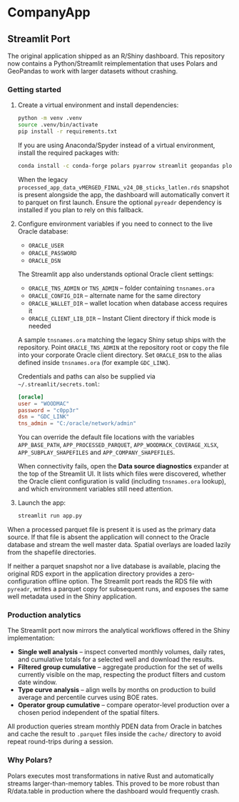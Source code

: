 # CompanyApp

## Streamlit Port

The original application shipped as an R/Shiny dashboard. This repository
now contains a Python/Streamlit reimplementation that uses Polars and
GeoPandas to work with larger datasets without crashing.

### Getting started

1. Create a virtual environment and install dependencies:
   ```bash
   python -m venv .venv
   source .venv/bin/activate
   pip install -r requirements.txt
   ```
   If you are using Anaconda/Spyder instead of a virtual environment,
   install the required packages with:
   ```bash
   conda install -c conda-forge polars pyarrow streamlit geopandas plotly pyreadr
   ```
   When the legacy `processed_app_data_vMERGED_FINAL_v24_DB_sticks_latlen.rds`
   snapshot is present alongside the app, the dashboard will automatically
   convert it to parquet on first launch. Ensure the optional `pyreadr`
   dependency is installed if you plan to rely on this fallback.
2. Configure environment variables if you need to connect to the live
   Oracle database:
   - `ORACLE_USER`
   - `ORACLE_PASSWORD`
   - `ORACLE_DSN`

   The Streamlit app also understands optional Oracle client settings:
   - `ORACLE_TNS_ADMIN` or `TNS_ADMIN` – folder containing `tnsnames.ora`
   - `ORACLE_CONFIG_DIR` – alternate name for the same directory
   - `ORACLE_WALLET_DIR` – wallet location when database access requires it
   - `ORACLE_CLIENT_LIB_DIR` – Instant Client directory if thick mode is needed

   A sample `tnsnames.ora` matching the legacy Shiny setup ships with the
   repository. Point `ORACLE_TNS_ADMIN` at the repository root or copy the
   file into your corporate Oracle client directory. Set `ORACLE_DSN` to the
   alias defined inside `tnsnames.ora` (for example `GDC_LINK`).

   Credentials and paths can also be supplied via `~/.streamlit/secrets.toml`:
   ```toml
   [oracle]
   user = "WOODMAC"
   password = "c0pp3r"
   dsn = "GDC_LINK"
   tns_admin = "C:/oracle/network/admin"
   ```

   You can override the default file locations with the variables
   `APP_BASE_PATH`, `APP_PROCESSED_PARQUET`, `APP_WOODMACK_COVERAGE_XLSX`,
   `APP_SUBPLAY_SHAPEFILES` and `APP_COMPANY_SHAPEFILES`.

   When connectivity fails, open the **Data source diagnostics** expander at
   the top of the Streamlit UI. It lists which files were discovered, whether
   the Oracle client configuration is valid (including `tnsnames.ora` lookup),
   and which environment variables still need attention.
3. Launch the app:
   ```bash
   streamlit run app.py
   ```

When a processed parquet file is present it is used as the primary data
source. If that file is absent the application will connect to the
Oracle database and stream the well master data. Spatial overlays are
loaded lazily from the shapefile directories.

If neither a parquet snapshot nor a live database is available, placing
the original RDS export in the application directory provides a
zero-configuration offline option. The Streamlit port reads the RDS file
with `pyreadr`, writes a parquet copy for subsequent runs, and exposes
the same well metadata used in the Shiny application.

### Production analytics

The Streamlit port now mirrors the analytical workflows offered in the
Shiny implementation:

- **Single well analysis** – inspect converted monthly volumes, daily
  rates, and cumulative totals for a selected well and download the
  results.
- **Filtered group cumulative** – aggregate production for the set of
  wells currently visible on the map, respecting the product filters and
  custom date window.
- **Type curve analysis** – align wells by months on production to build
  average and percentile curves using BOE rates.
- **Operator group cumulative** – compare operator-level production over
  a chosen period independent of the spatial filters.

All production queries stream monthly PDEN data from Oracle in batches
and cache the result to `.parquet` files inside the `cache/` directory
to avoid repeat round-trips during a session.

### Why Polars?

Polars executes most transformations in native Rust and automatically
streams larger-than-memory tables. This proved to be more robust than
R/data.table in production where the dashboard would frequently crash.
